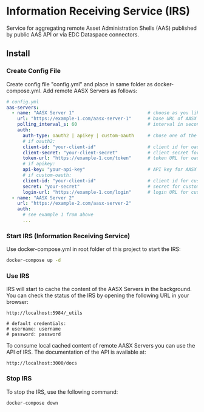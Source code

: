 # Information Receiving Service (IRS)

Service for aggregating remote Asset Administration Shells (AAS) published by public AAS API or via EDC Dataspace connectors.

## Install

### Create Config File

Create config file "config.yml" and place in same folder as docker-compose.yml. Add remote AASX Servers as follows:

```yaml
# config.yml
aas-servers:
  - name: "AASX Server 1"                           # choose as you like
    url: "https://example-1.com/aasx-server-1"      # base URL of AASX Server
    polling_interval_s: 60                          # interval in seconds for polling the server (optional, default: 60 s)
    auth:
      auth-type: oauth2 | apikey | custom-oauth     # chose one of the auth types
      # if oauth2:
      client-id: "your-client-id"                   # client id for oauth2
      client-secret: "your-client-secret"           # client secret for oauth2
      token-url: "https://example-1.com/token"      # token URL for oauth2
      # if apikey:
      api-key: "your-api-key"                       # API key for AASX Server
      # if custom-oauth:
      client-id: "your-client-id"                   # client id for custom oauth
      secret: "your-secret"                         # secret for custom oauth
      login-url: "https://example-1.com/login"      # login URL for custom oauth
  - name: "AASX Server 2"
    url: "https://example-2.com/aasx-server-2"
    auth:
      # see example 1 from above
      ...
```

### Start IRS (Information Receiving Service)

Use docker-compose.yml in root folder of this project to start the IRS:

```bash
docker-compose up -d
```

### Use IRS

IRS will start to cache the content of the AASX Servers in the background. You can check the status of the IRS by opening the following URL in your browser:

```http request
http://localhost:5984/_utils

# default credentials:
# username: username
# password: password
```

To consume local cached content of remote AASX Servers you can use the API of IRS. The documentation of the API is available at:

```http request
http://localhost:3000/docs
```

### Stop IRS

To stop the IRS, use the following command:

```bash
docker-compose down
```
